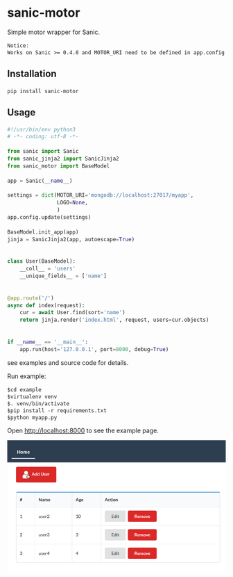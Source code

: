 # sanic-motor
Simple motor wrapper for Sanic.

```
Notice:
Works on Sanic >= 0.4.0 and MOTOR_URI need to be defined in app.config
```

## Installation

`pip install sanic-motor`

## Usage

```python
#!/usr/bin/env python3
# -*- coding: utf-8 -*-

from sanic import Sanic
from sanic_jinja2 import SanicJinja2
from sanic_motor import BaseModel

app = Sanic(__name__)

settings = dict(MOTOR_URI='mongodb://localhost:27017/myapp',
                LOGO=None,
                )
app.config.update(settings)

BaseModel.init_app(app)
jinja = SanicJinja2(app, autoescape=True)


class User(BaseModel):
    __coll__ = 'users'
    __unique_fields__ = ['name']


@app.route('/')
async def index(request):
    cur = await User.find(sort='name')
    return jinja.render('index.html', request, users=cur.objects)


if __name__ == '__main__':
    app.run(host='127.0.0.1', port=8000, debug=True)

```
see examples and source code for details.

Run example:

    $cd example
    $virtualenv venv
    $. venv/bin/activate
    $pip install -r requirements.txt
    $python myapp.py

Open <http://localhost:8000> to see the example page.

![example](/example/example.png "example")
